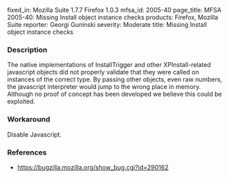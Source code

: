 fixed_in: Mozilla Suite 1.7.7
          Firefox 1.0.3
mfsa_id: 2005-40
page_title: MFSA 2005-40: Missing Install object instance checks
products: Firefox, Mozilla Suite
reporter: Georgi Guninski
severity: Moderate
title: Missing Install object instance checks

<h3>Description</h3>

<p>The native implementations of InstallTrigger and other XPInstall-related
javascript objects did not properly validate that they were called on
instances of the correct type. By passing other objects, even raw numbers,
the javascript interpreter would jump to the wrong place in memory.
Although no proof of concept has been developed we believe this could
be exploited.</p>

<h3>Workaround</h3>

<p>Disable Javascript.</p>

<h3>References</h3>

<ul>
<li><a href="https://bugzilla.mozilla.org/show_bug.cgi?id=290162">
https://bugzilla.mozilla.org/show_bug.cgi?id=290162</a></li>
</ul>




